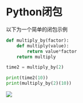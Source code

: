 # Python闭包

以下为一个简单的闭包示例



```python	
def multiply_by(factor):
    def multiply(value):
        return value*factor
    return multiply

time2 = multiply_by(2)

print(time2(10))
print(multiply_by(2)(10))
```

![](https://moonstarimg.oss-cn-hangzhou.aliyuncs.com/picgo_img/20211021190136.png)

